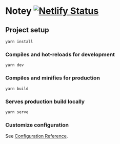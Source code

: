 # Notey [![Netlify Status](https://api.netlify.com/api/v1/badges/c8a086ad-defd-45f0-975c-caebc9d27dee/deploy-status)](https://app.netlify.com/sites/noteysmudger/deploys)

## Project setup

```
yarn install
```

### Compiles and hot-reloads for development

```
yarn dev
```

### Compiles and minifies for production

```
yarn build
```

### Serves production build locally

```
yarn serve
```

### Customize configuration

See [Configuration Reference](https://cli.vuejs.org/config/).
